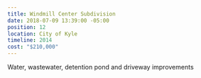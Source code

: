 ```yaml
---
title: Windmill Center Subdivision
date: 2018-07-09 13:39:00 -05:00
position: 12
location: City of Kyle
timeline: 2014
cost: "$210,000"
---
```


Water, wastewater, detention pond and driveway improvements